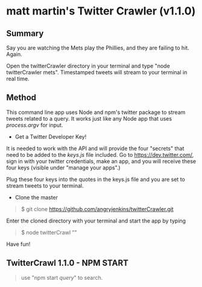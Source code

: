 # matt martin's Twitter Crawler (v1.1.0)


## Summary

Say you are watching the Mets play the Phillies, and they are failing to hit. Again.

Open the twitterCrawler directory in your terminal and type "node twitterCrawler mets". Timestamped tweets will stream to your terminal in real time.

## Method

This command line app uses Node and npm's twitter package to stream tweets related to a query. It works just like any Node app that uses *process.argv* for input.

+ Get a Twitter Developer Key!

It is needed to work with the API and will provide the four "secrets" that need to be added to the *keys.js* file included. Go to https://dev.twitter.com/, sign in with your twitter credentials, make an app, and you will receive these four keys (visible under "manage your apps".)

Plug these four keys into the quotes in the keys.js file and you are set to stream tweets to your terminal.

+ Clone the master

> $ git clone https://github.com/angryjenkins/twitterCrawler.git

Enter the cloned directory with your terminal and start the app by typing

> $ node twitterCrawl "<query>"

Have fun!

## TwitterCrawl 1.1.0 - NPM START

>use "npm start *query*" to search.
